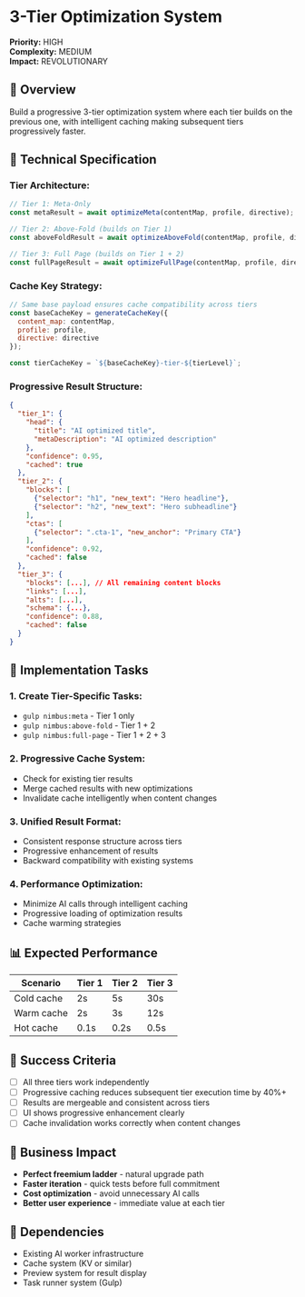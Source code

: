 # 3-Tier Optimization System

**Priority:** HIGH  
**Complexity:** MEDIUM  
**Impact:** REVOLUTIONARY  

## 🎯 **Overview**

Build a progressive 3-tier optimization system where each tier builds on the previous one, with intelligent caching making subsequent tiers progressively faster.

## 🚀 **Technical Specification**

### **Tier Architecture:**
```javascript
// Tier 1: Meta-Only
const metaResult = await optimizeMeta(contentMap, profile, directive);

// Tier 2: Above-Fold (builds on Tier 1)
const aboveFoldResult = await optimizeAboveFold(contentMap, profile, directive, metaResult);

// Tier 3: Full Page (builds on Tier 1 + 2)
const fullPageResult = await optimizeFullPage(contentMap, profile, directive, metaResult, aboveFoldResult);
```

### **Cache Key Strategy:**
```javascript
// Same base payload ensures cache compatibility across tiers
const baseCacheKey = generateCacheKey({
  content_map: contentMap,
  profile: profile,
  directive: directive
});

const tierCacheKey = `${baseCacheKey}-tier-${tierLevel}`;
```

### **Progressive Result Structure:**
```json
{
  "tier_1": {
    "head": {
      "title": "AI optimized title",
      "metaDescription": "AI optimized description"
    },
    "confidence": 0.95,
    "cached": true
  },
  "tier_2": {
    "blocks": [
      {"selector": "h1", "new_text": "Hero headline"},
      {"selector": "h2", "new_text": "Hero subheadline"}
    ],
    "ctas": [
      {"selector": ".cta-1", "new_anchor": "Primary CTA"}
    ],
    "confidence": 0.92,
    "cached": false
  },
  "tier_3": {
    "blocks": [...], // All remaining content blocks
    "links": [...],
    "alts": [...],
    "schema": {...},
    "confidence": 0.88,
    "cached": false
  }
}
```

## 🔧 **Implementation Tasks**

### **1. Create Tier-Specific Tasks:**
- `gulp nimbus:meta` - Tier 1 only
- `gulp nimbus:above-fold` - Tier 1 + 2
- `gulp nimbus:full-page` - Tier 1 + 2 + 3

### **2. Progressive Cache System:**
- Check for existing tier results
- Merge cached results with new optimizations
- Invalidate cache intelligently when content changes

### **3. Unified Result Format:**
- Consistent response structure across tiers
- Progressive enhancement of results
- Backward compatibility with existing systems

### **4. Performance Optimization:**
- Minimize AI calls through intelligent caching
- Progressive loading of optimization results
- Cache warming strategies

## 📊 **Expected Performance**

| Scenario | Tier 1 | Tier 2 | Tier 3 |
|----------|--------|--------|--------|
| Cold cache | 2s | 5s | 30s |
| Warm cache | 2s | 3s | 12s |
| Hot cache | 0.1s | 0.2s | 0.5s |

## 🎯 **Success Criteria**

- [ ] All three tiers work independently
- [ ] Progressive caching reduces subsequent tier execution time by 40%+
- [ ] Results are mergeable and consistent across tiers
- [ ] UI shows progressive enhancement clearly
- [ ] Cache invalidation works correctly when content changes

## 🚀 **Business Impact**

- **Perfect freemium ladder** - natural upgrade path
- **Faster iteration** - quick tests before full commitment  
- **Cost optimization** - avoid unnecessary AI calls
- **Better user experience** - immediate value at each tier

## 🔗 **Dependencies**

- Existing AI worker infrastructure
- Cache system (KV or similar)
- Preview system for result display
- Task runner system (Gulp)
